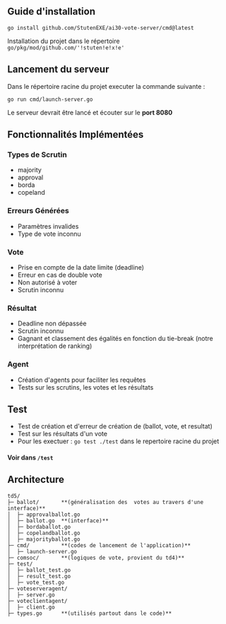 ## Guide d'installation

```go install github.com/StutenEXE/ai30-vote-server/cmd@latest```

Installation du projet dans le répertoire ``go/pkg/mod/github.com/'!stuten!e!x!e'`` 

## Lancement du serveur

Dans le répertoire racine du projet executer la commande suivante :

`go run cmd/launch-server.go`

Le serveur devrait être lancé et écouter sur le **port 8080**

## Fonctionnalités Implémentées

### Types de Scrutin

*    majority
*    approval
*    borda
*    copeland

### Erreurs Générées

*    Paramètres invalides
*    Type de vote inconnu

### Vote

*    Prise en compte de la date limite (deadline)
*    Erreur en cas de double vote
*    Non autorisé à voter
*    Scrutin inconnu

### Résultat

*    Deadline non dépassée
*    Scrutin inconnu
*    Gagnant et classement des égalités en fonction du tie-break (notre interprétation de ranking)

### Agent

*    Création d'agents pour faciliter les requêtes
*    Tests sur les scrutins, les votes et les résultats

## Test

* Test de création et d'erreur de création de (ballot, vote, et resultat)
* Test sur les résultats d'un vote
* Pour les exectuer : `go test ./test` dans le repertoire racine du projet

#### Voir dans `` /test ``

## Architecture 

```
td5/
├─ ballot/       **(généralisation des  votes au travers d'une interface)**
│  ├─ approvalballot.go
│  ├─ ballot.go  **(interface)**
│  ├─ bordaballot.go
│  ├─ copelandballot.go
│  ├─ majorityballot.go
├─ cmd/          **(codes de lancement de l'application)**
│  ├─ launch-server.go
├─ comsoc/       **(logiques de vote, provient du td4)**
├─ test/
│  ├─ ballot_test.go
│  ├─ result_test.go
│  ├─ vote_test.go
├─ voteserveragent/
│  ├─ server.go
├─ voteclientagent/
│  ├─ client.go
├─ types.go      **(utilisés partout dans le code)**

```
